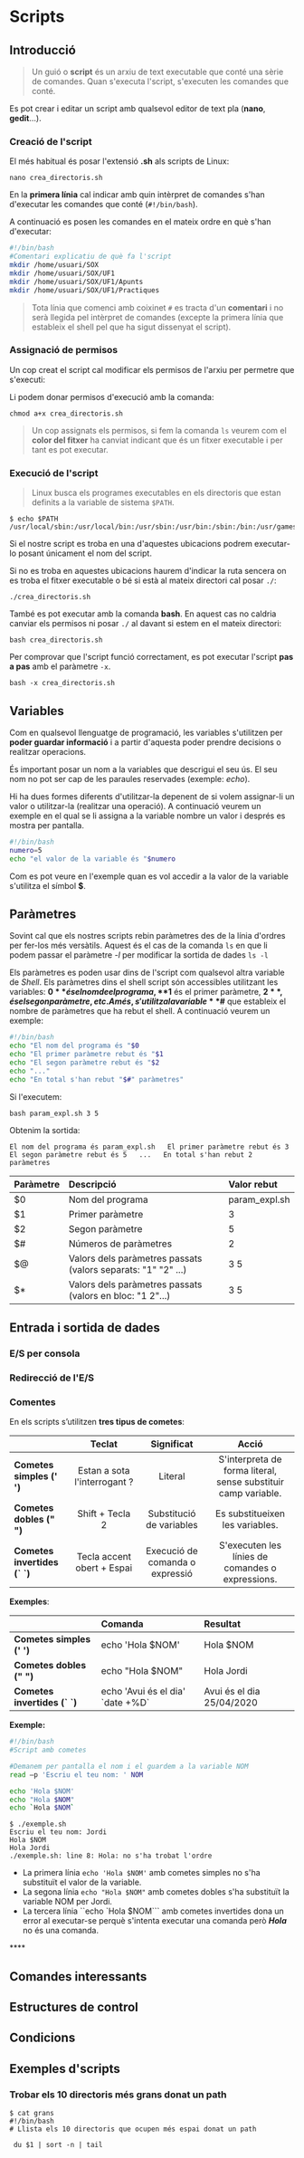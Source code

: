 # Scripts

## Introducció

> Un guió o **script** és un arxiu de text executable que conté una sèrie de comandes. Quan s'executa l'script, s'executen les comandes que conté.

Es pot crear i editar un script amb qualsevol editor de text pla \(**nano**, **gedit**...\).

### Creació de l'script

El més habitual és posar l'extensió **.sh** als scripts de Linux:

`nano crea_directoris.sh`

En la **primera línia** cal indicar amb quin intèrpret de comandes s'han d'executar les comandes que conté \(`#!/bin/bash`\).

A continuació es posen les comandes en el mateix ordre en què s'han d'executar:

```bash
#!/bin/bash
#Comentari explicatiu de què fa l'script
mkdir /home/usuari/SOX
mkdir /home/usuari/SOX/UF1
mkdir /home/usuari/SOX/UF1/Apunts
mkdir /home/usuari/SOX/UF1/Practiques
```

> Tota línia que comenci amb coixinet `#` es tracta d'un **comentari** i no serà llegida pel intèrpret de comandes \(excepte la primera línia que estableix el shell pel que ha sigut dissenyat el script\).

### Assignació de permisos

Un cop creat el script cal modificar els permisos de l'arxiu per permetre que s'executi:

Li podem donar permisos d'execució amb la comanda:

```text
chmod a+x crea_directoris.sh
```

> Un cop assignats els permisos, si fem la comanda `ls` veurem com el **color del fitxer** ha canviat indicant que és un fitxer executable i per tant es pot executar.

### Execució de l'script

> Linux busca els programes executables en els directoris que estan definits a la variable de sistema `$PATH`.

```text
$ echo $PATH
/usr/local/sbin:/usr/local/bin:/usr/sbin:/usr/bin:/sbin:/bin:/usr/games:/usr/local/games
```

Si el nostre script es troba en una d'aquestes ubicacions podrem executar-lo posant únicament el nom del script.

Si no es troba en aquestes ubicacions haurem d'indicar la ruta sencera on es troba el fitxer executable o bé si està al mateix directori cal posar `./`:

```text
./crea_directoris.sh
```

També es pot executar amb la comanda **bash**. En aquest cas no caldria canviar els permisos ni posar `./` al davant si estem en el mateix directori:

```text
bash crea_directoris.sh
```

Per comprovar que l'script funció correctament, es pot executar l'script **pas a pas** amb el paràmetre `-x`.

```text
bash -x crea_directoris.sh
```

## Variables

Com en qualsevol llenguatge de programació, les variables s'utilitzen per **poder guardar informació** i a partir d'aquesta poder prendre decisions o realitzar operacions. 

És important posar un nom a la variables que descrigui el seu ús. El seu nom no pot ser cap de les  paraules reservades \(exemple: _echo_\). 

Hi ha dues formes diferents d'utilitzar-la depenent de si volem assignar-li un valor o utilitzar-la \(realitzar una operació\). A continuació veurem un exemple en el qual se li assigna a la variable nombre un valor i després es mostra per pantalla.

```bash
#!/bin/bash
numero=5
echo "el valor de la variable és "$numero
```

Com es pot veure en l'exemple quan es vol accedir a la valor de la variable s'utilitza el símbol **$**.

## Paràmetres

Sovint cal que els nostres scripts rebin paràmetres des de la línia d'ordres per fer-los més versàtils. Aquest és el cas de la comanda `ls` en que li podem passar el paràmetre _-l_ per modificar la sortida de dades `ls -l`

Els paràmetres es poden usar dins de l'script com qualsevol altra variable de _Shell_. Els paràmetres dins el shell script són accessibles utilitzant les variables: **$0** és el nom de el programa, **$1** és el primer paràmetre, **$2**, és el segon paràmetre, etc. A més, s'utilitza la variable **$\#** que estableix el nombre de paràmetres que ha rebut el shell. A continuació veurem un exemple:

```bash
#!/bin/bash
echo "El nom del programa és "$0
echo "El primer paràmetre rebut és "$1
echo "El segon paràmetre rebut és "$2
echo "..."
echo "En total s'han rebut "$#" paràmetres"
```

Si l'executem:

```
bash param_expl.sh 3 5
```

Obtenim la sortida:

`El nom del programa és param_expl.sh  
El primer paràmetre rebut és 3  
El segon paràmetre rebut és 5  
...  
En total s'han rebut 2 paràmetres`

| Paràmetre | Descripció | Valor rebut |
| :--- | :--- | :--- |
| $0 | Nom del programa | param\_expl.sh |
| $1 | Primer paràmetre | 3 |
| $2 | Segon paràmetre | 5 |
| $\# | Números de paràmetres | 2 |
| $@ | Valors dels paràmetres passats \(valors separats: "1" "2" ...\) | 3 5 |
| $\* | Valors dels paràmetres passats \(valors en bloc: "1 2"...\) | 3 5 |

## Entrada i sortida de dades

### E/S per consola

### **Redirecció de l'E/S**

### **Comentes**

En els scripts s’utilitzen **tres tipus de cometes**:

|  | Teclat | Significat | Acció |
| :--- | :---: | :---: | :---: |
| **Cometes simples \(' '\)** | Estan a sota l'interrogant ? | Literal | S'interpreta de forma literal, sense substituir camp variable. |
| **Cometes dobles \(" "\)** | Shift + Tecla 2 | Substitució de variables | Es substitueixen les variables. |
| **Cometes invertides \(\` \`\)** | Tecla accent obert + Espai | Execució de comanda o expressió | S'executen les línies de comandes o expressions. |

**Exemples**:

|  | Comanda | Resultat |
| :--- | :--- | :--- |
| **Cometes simples \(' '\)** | echo 'Hola $NOM' | Hola $NOM |
| **Cometes dobles \(" "\)** | echo "Hola $NOM" | Hola Jordi |
| **Cometes invertides \(\` \`\)** | echo 'Avui és el dia' \`date +%D\` | Avui és el dia 25/04/2020 |

**Exemple:**

```bash
#!/bin/bash
#Script amb cometes

#Demanem per pantalla el nom i el guardem a la variable NOM
read –p 'Escriu el teu nom: ' NOM

echo 'Hola $NOM'
echo "Hola $NOM"
echo `Hola $NOM`
```

```text
$ ./exemple.sh
Escriu el teu nom: Jordi
Hola $NOM
Hola Jordi
./exemple.sh: line 8: Hola: no s'ha trobat l'ordre
```

* La primera línia `echo 'Hola $NOM'` amb cometes simples no s'ha substituït el valor de la variable.
* La segona línia `echo "Hola $NOM"` amb cometes dobles s'ha substituït la variable NOM per Jordi.
* La tercera línia ``echo `Hola $NOM``` amb cometes invertides dona un error al executar-se perquè s'intenta executar una comanda però _**Hola**_ no és una comanda.

\*\*\*\*

## Comandes interessants

## Estructures de control

## Condicions

## Exemples d'scripts

### Trobar els 10 directoris més grans donat un path

```text
$ cat grans
#!/bin/bash
# Llista els 10 directoris que ocupen més espai donat un path

 du $1 | sort -n | tail
```

